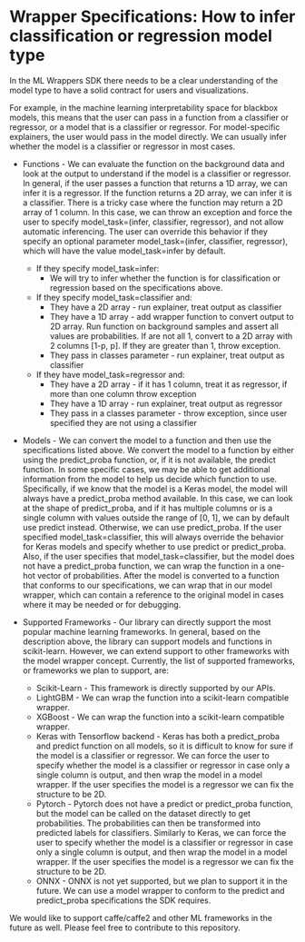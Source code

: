 # Wrapper Specifications: How to infer classification or regression model type

In the ML Wrappers SDK there needs to be a clear understanding of the model type to have a solid contract for users and visualizations.

For example, in the machine learning interpretability space for blackbox models, this means that the user can pass in a function from a classifier or regressor, or a model that is a classifier or regressor. For model-specific explainers, the user would pass in the model directly. We can usually infer whether the model is a classifier or regressor in most cases.

- Functions - We can evaluate the function on the background data and look at the output to understand if the model is a classifier or regressor. In general, if the user passes a function that returns a 1D array, we can infer it is a regressor. If the function returns a 2D array, we can infer it is a classifier. There is a tricky case where the function may return a 2D array of 1 column. In this case, we can throw an exception and force the user to specify model_task=(infer, classifier, regressor), and not allow automatic inferencing. The user can override this behavior if they specify an optional parameter model_task=(infer, classifier, regressor), which will have the value model_task=infer by default.
  - If they specify model_task=infer:
    - We will try to infer whether the function is for classification or regression based on the specifications above.
  - If they specify model_task=classifier and:
    - They have a 2D array - run explainer, treat output as classifier
    - They have a 1D array - add wrapper function to convert output to 2D array. Run function on background samples and assert all values are probabilities. If are not all 1, convert to a 2D array with 2 columns [1-p, p]. If they are greater than 1, throw exception.
    - They pass in classes parameter - run explainer, treat output as classifier
  - If they have model_task=regressor and:
    - They have a 2D array - if it has 1 column, treat it as regressor, if more than one column throw exception
    - They have a 1D array - run explainer, treat output as regressor
    - They pass in a classes parameter - throw exception, since user specified they are not using a classifier

- Models - We can convert the model to a function and then use the specifications listed above. We convert the model to a function by either using the predict_proba function, or, if it is not available, the predict function. In some specific cases, we may be able to get additional information from the model to help us decide which function to use. Specifically, if we know that the model is a Keras model, the model will always have a predict_proba method available. In this case, we can look at the shape of predict_proba, and if it has multiple columns or is a single column with values outside the range of [0, 1], we can by default use predict instead. Otherwise, we can use predict_proba. If the user specified model_task=classifier, this will always override the behavior for Keras models and specify whether to use predict or predict_proba. Also, if the user specifies that model_task=classifier, but the model does not have a predict_proba function, we can wrap the function in a one-hot vector of probabilities. After the model is converted to a function that conforms to our specifications, we can wrap that in our model wrapper, which can contain a reference to the original model in cases where it may be needed or for debugging.

- Supported Frameworks - Our library can directly support the most popular machine learning frameworks. In general, based on the description above, the library can support models and functions in scikit-learn. However, we can extend support to other frameworks with the model wrapper concept. Currently, the list of supported frameworks, or frameworks we plan to support, are:
  - Scikit-Learn - This framework is directly supported by our APIs.
  - LightGBM - We can wrap the function into a scikit-learn compatible wrapper.
  - XGBoost - We can wrap the function into a scikit-learn compatible wrapper.
  - Keras with Tensorflow backend - Keras has both a predict_proba and predict function on all models, so it is difficult to know for sure if the model is a classifier or regressor. We can force the user to specify whether the model is a classifier or regressor in case only a single column is output, and then wrap the model in a model wrapper. If the user specifies the model is a regressor we can fix the structure to be 2D.
  - Pytorch - Pytorch does not have a predict or predict_proba function, but the model can be called on the dataset directly to get probabilities. The probabilities can then be transformed into predicted labels for classifiers. Similarly to Keras, we can force the user to specify whether the model is a classifier or regressor in case only a single column is output, and then wrap the model in a model wrapper. If the user specifies the model is a regressor we can fix the structure to be 2D.
  - ONNX - ONNX is not yet supported, but we plan to support it in the future. We can use a model wrapper to conform to the predict and predict_proba specifications the SDK requires.

We would like to support caffe/caffe2 and other ML frameworks in the future as well.  Please feel free to contribute to this repository.